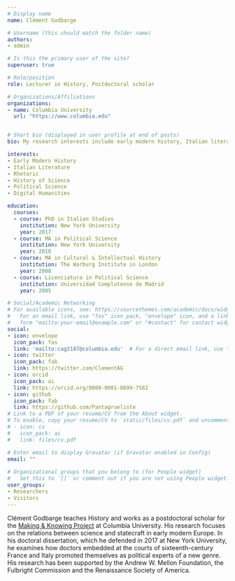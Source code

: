 ```yaml
---
# Display name
name: Clément Godbarge

# Username (this should match the folder name)
authors:
- admin

# Is this the primary user of the site?
superuser: true

# Role/position
role: Lecturer in History, Postdoctoral scholar

# Organizations/Affiliations
organizations:
- name: Columbia University
  url: "https://www.columbia.edu"


# Short bio (displayed in user profile at end of posts)
bio: My research interests include early modern history, Italian literature and the digital humanities.

interests:
- Early Modern History
- Italian Literature
- Rhetoric
- History of Science
- Political Science
- Digital Humanities

education:
  courses:
  - course: PhD in Italian Studies
    institution: New York University
    year: 2017
  - course: MA in Political Science
    institution: New York University
    year: 2010
  - course: MA in Cultural & Intellectual History 
    institution: The Warburg Institute in London
    year: 2008
  - course: Licenciatura in Political Science
    institution: Universidad Complutense de Madrid
    year: 2005

# Social/Academic Networking
# For available icons, see: https://sourcethemes.com/academic/docs/widgets/#icons
#   For an email link, use "fas" icon pack, "envelope" icon, and a link in the
#   form "mailto:your-email@example.com" or "#contact" for contact widget.
social:
- icon: envelope
  icon_pack: fas
  link: 'mailto:cag2187@columbia.edu'  # For a direct email link, use "mailto:test@example.org".
- icon: twitter
  icon_pack: fab
  link: https://twitter.com/ClementAG
- icon: orcid
  icon_pack: ai
  link: https://orcid.org/0000-0001-8699-7582
- icon: github
  icon_pack: fab
  link: https://github.com/Pantagrueliste
# Link to a PDF of your resume/CV from the About widget.
# To enable, copy your resume/CV to `static/files/cv.pdf` and uncomment the lines below.  
# - icon: cv
#   icon_pack: ai
#   link: files/cv.pdf

# Enter email to display Gravatar (if Gravatar enabled in Config)
email: ""
  
# Organizational groups that you belong to (for People widget)
#   Set this to `[]` or comment out if you are not using People widget.  
user_groups:
- Researchers
- Visitors
---
```


Clément Godbarge teaches History and works as a postdoctoral scholar for the [Making & Knowing Project](https://www.makingandknowing.org/) at Columbia University. His research focuses on the relations between science and statecraft in early modern Europe. In his doctoral dissertation, which he defended in 2017 at New York University, he examines how doctors embedded at the courts of sixteenth-century France and Italy promoted themselves as political experts of a new genre. 
His research has been supported by the Andrew W. Mellon Foundation, the Fulbright Commission and the Renaissance Society of America.

